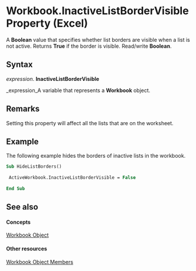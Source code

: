 
# Workbook.InactiveListBorderVisible Property (Excel)

A  **Boolean** value that specifies whether list borders are visible when a list is not active. Returns **True** if the border is visible. Read/write **Boolean**.


## Syntax

 _expression_. **InactiveListBorderVisible**

 _expression_A variable that represents a  **Workbook** object.


## Remarks

Setting this property will affect all the lists that are on the worksheet.


## Example

The following example hides the borders of inactive lists in the workbook.


```vb
Sub HideListBorders() 
 
 ActiveWorkbook.InactiveListBorderVisible = False 
 
End Sub
```


## See also


#### Concepts


 [Workbook Object](8c00aa60-c974-eed3-0812-3c9625eb0d4c.md)
#### Other resources


 [Workbook Object Members](dce102a3-25de-3ff4-2ce5-bc56e08baca7.md)
